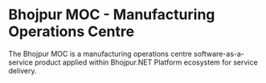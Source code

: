 # Bhojpur MOC - Manufacturing Operations Centre

The Bhojpur MOC is a manufacturing operations centre software-as-a-service product applied within Bhojpur.NET Platform ecosystem for service delivery.
